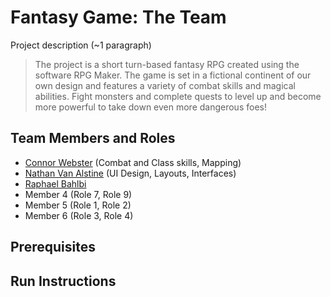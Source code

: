 # Fantasy Game: The Team

Project description (~1 paragraph)
> The project is a short turn-based fantasy RPG created using the software RPG Maker.
> The game is set in a fictional continent of our own design and features a variety of combat skills 
> and magical abilities. Fight monsters and complete quests to level up and become more powerful to take down 
> even more dangerous foes!

## Team Members and Roles

* [Connor Webster](https://github.com/ConnorWeb/CIS350-HW2-Webster.git) (Combat and Class skills, Mapping)
* [Nathan Van Alstine](https://github.com/NathanVa9/CIS350-HW2-Van_Alstine) (UI Design, Layouts, Interfaces)
* [Raphael Bahlbi](https://github.com/BahlbiR/CIS350-HW2-Bahlbi)
* Member 4 (Role 7, Role 9)
* Member 5 (Role 1, Role 2)
* Member 6 (Role 3, Role 4)
## Prerequisites

## Run Instructions
